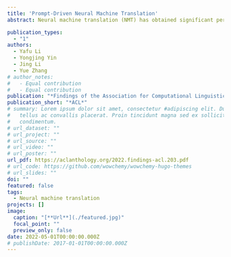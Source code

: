 ```yaml
---
title: 'Prompt-Driven Neural Machine Translation'
abstract: Neural machine translation (NMT) has obtained significant performance improvement over the recent years. However, NMT models still face various challenges including fragility and lack of style flexibility. Moreover, current methods for instance-level constraints are limited in that they are either constraint-specific or model-specific. To this end, we propose prompt-driven neural machine translation to incorporate prompts for enhancing translation control and enriching flexibility. Empirical results demonstrate the effectiveness of our method in both prompt responding and translation quality. Through human evaluation, we further show the flexibility of prompt control and the efficiency in human-in-the-loop translation.

publication_types:
  - "1"
authors:
  - Yafu Li
  - Yongjing Yin
  - Jing Li
  - Yue Zhang
# author_notes:
#   - Equal contribution
#   - Equal contribution
publication: "*Findings of the Association for Computational Linguistics*"
publication_short: "*ACL*"
# summary: Lorem ipsum dolor sit amet, consectetur #adipiscing elit. Duis posuere
#   tellus ac convallis placerat. Proin tincidunt magna sed ex sollicitudin
#   condimentum.
# url_dataset: ""
# url_project: ""
# url_source: ""
# url_video: ""
# url_poster: ""
url_pdf: https://aclanthology.org/2022.findings-acl.203.pdf
# url_code: https://github.com/wowchemy/wowchemy-hugo-themes
# url_slides: ""
doi: ""
featured: false
tags:
  - Neural machine translation
projects: []
image:
  caption: "[**Url**](./featured.jpg)"
  focal_point: ""
  preview_only: false
date: 2022-05-01T00:00:00.000Z
# publishDate: 2017-01-01T00:00:00.000Z
---
```

